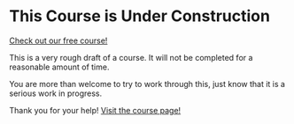 # This Course is Under Construction

[Check out our free course!](https://academy.hoppersroppers.org/mod/page/view.php?id=988)

This is a very rough draft of a course. It will not be completed for a reasonable amount of time. 

You are more than welcome to try to work through this, just know that it is a serious work in progress. 

Thank you for your help!
[Visit the course page!](https://academy.hoppersroppers.org/mod/page/view.php?id=988)
